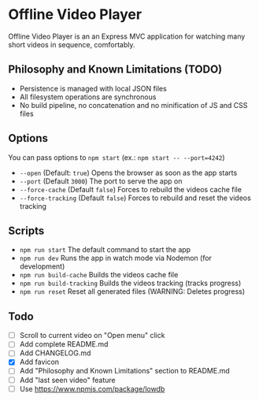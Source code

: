 # Offline Video Player

Offline Video Player is an an Express MVC application for watching many short videos in sequence, comfortably.


## Philosophy and Known Limitations (TODO)

- Persistence is managed with local JSON files
- All filesystem operations are synchronous
- No build pipeline, no concatenation and no minification of JS and CSS files


## Options

You can pass options to `npm start` (ex.: `npm start -- --port=4242`)

- `--open` (Default: `true`) Opens the browser as soon as the app starts
- `--port` (Default `3000`) The port to serve the app on
- `--force-cache` (Default `false`) Forces to rebuild the videos cache file
- `--force-tracking` (Default `false`) Forces to rebuild and reset the videos tracking


## Scripts

- `npm run start` The default command to start the app
- `npm run dev` Runs the app in watch mode via Nodemon (for development)
- `npm run build-cache` Builds the videos cache file
- `npm run build-tracking` Builds the videos tracking (tracks progress)
- `npm run reset` Reset all generated files (WARNING: Deletes progress)

## Todo
- [ ] Scroll to current video on "Open menu" click
- [ ] Add complete README.md
- [ ] Add CHANGELOG.md
- [x] Add favicon
- [ ] Add "Philosophy and Known Limitations" section to README.md
- [ ] Add "last seen video" feature
- [ ] Use https://www.npmjs.com/package/lowdb
